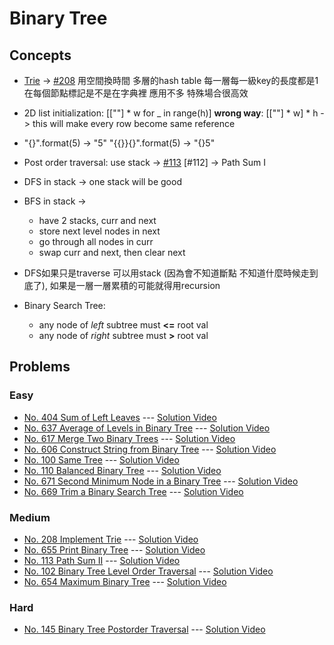 # Binary Tree

## Concepts
* [Trie](https://zh.wikipedia.org/wiki/Trie) -> [#208](./208_ImplementTrie.py)
    用空間換時間
    多層的hash table
    每一層每一級key的長度都是1
    在每個節點標記是不是在字典裡
    應用不多 特殊場合很高效

* 2D list initialization: [[""] * w for _ in range(h)]
    **wrong way**: [[""] * w] * h -> this will make every row become same reference    
* "{}".format(5) -> "5"
    "{{}}{}".format(5) -> "{}5"
* Post order traversal: use stack -> [#113](./113_PathSumII.py)
    [#112] -> Path Sum I
* DFS in stack -> one stack will be good
* BFS in stack -> 
    * have 2 stacks, curr and next
    * store next level nodes in next
    * go through all nodes in curr
    * swap curr and next, then clear next

* DFS如果只是traverse 可以用stack (因為會不知道斷點 不知道什麼時候走到底了), 如果是一層一層累積的可能就得用recursion
* Binary Search Tree:
    * any node of *left* subtree must **<=** root val
    * any node of *right* subtree must **>** root val

## Problems

### Easy

* [No. 404 Sum of Left Leaves](./404_SumOfLeftLeaves.py) --- [Solution Video](https://www.youtube.com/watch?v=-79mkmH2lZs&list=PLLuMmzMTgVK7ug02DDoQsf50OtwVDL1xd&index=49)
* [No. 637 Average of Levels in Binary Tree](./637_AvgLvlInBinaryTree.py) --- [Solution Video](https://www.youtube.com/watch?v=3VljCEnwcdU&list=PLLuMmzMTgVK7ug02DDoQsf50OtwVDL1xd&index=46)
* [No. 617 Merge Two Binary Trees](./617_MergeTwoTrees.py) --- [Solution Video](https://www.youtube.com/watch?v=EmVsf2sMNiU&list=PLLuMmzMTgVK7ug02DDoQsf50OtwVDL1xd&index=45)
* [No. 606 Construct String from Binary Tree](./606_ConstructStringFromTree.py) --- [Solution Video](https://www.youtube.com/watch?v=EggWOgUnt2M&list=PLLuMmzMTgVK7ug02DDoQsf50OtwVDL1xd&index=44)
* [No. 100 Same Tree](./100_SameTree.py) --- [Solution Video](https://www.youtube.com/watch?v=EggWOgUnt2M&list=PLLuMmzMTgVK7ug02DDoQsf50OtwVDL1xd&index=42)
* [No. 110 Balanced Binary Tree](./110_BalancedBinaryTree.py) --- [Solution Video](https://www.youtube.com/watch?v=EggWOgUnt2M&list=PLLuMmzMTgVK7ug02DDoQsf50OtwVDL1xd&index=41)
* [No. 671 Second Minimum Node in a Binary Tree](./671_2ndMinNode.py) --- [Solution Video](https://www.youtube.com/watch?v=zrN2dxtQ0f0&list=PLLuMmzMTgVK7ug02DDoQsf50OtwVDL1xd&index=39)
* [No. 669 Trim a Binary Search Tree](./BinaryTree/669_TrimBinaryTree.py) --- [Solution Video](https://www.youtube.com/watch?v=zrN2dxtQ0f0&list=PLLuMmzMTgVK7ug02DDoQsf50OtwVDL1xd&index=38)

### Medium

* [No. 208 Implement Trie](./208_ImplementTrie.py) --- [Solution Video](https://www.youtube.com/watch?v=f48wGD-MuQw&list=PLLuMmzMTgVK7ug02DDoQsf50OtwVDL1xd&index=29)
* [No. 655 Print Binary Tree](./655_PrintBinaryTree.py) --- [Solution Video](https://www.youtube.com/watch?v=ipIL1qVAazk&list=PLLuMmzMTgVK7ug02DDoQsf50OtwVDL1xd&index=47)
* [No. 113 Path Sum II](./113_PathSumII.py) --- [Solution Video](https://www.youtube.com/watch?v=zrN2dxtQ0f0&list=PLLuMmzMTgVK7ug02DDoQsf50OtwVDL1xd&index=43)
* [No. 102 Binary Tree Level Order Traversal](./102_LevelOrderTraversal.py) --- [Solution Video](https://www.youtube.com/watch?v=zrN2dxtQ0f0&list=PLLuMmzMTgVK7ug02DDoQsf50OtwVDL1xd&index=40)
* [No. 654 Maximum Binary Tree](./654_MaximumBinaryTree.py) --- [Solution Video](https://www.youtube.com/watch?v=zrN2dxtQ0f0&list=PLLuMmzMTgVK7ug02DDoQsf50OtwVDL1xd&index=37)

### Hard

* [No. 145 Binary Tree Postorder Traversal](./145_PostorderTraversal.py) --- [Solution Video](https://www.youtube.com/watch?v=zrN2dxtQ0f0&list=PLLuMmzMTgVK7ug02DDoQsf50OtwVDL1xd&index=36)
